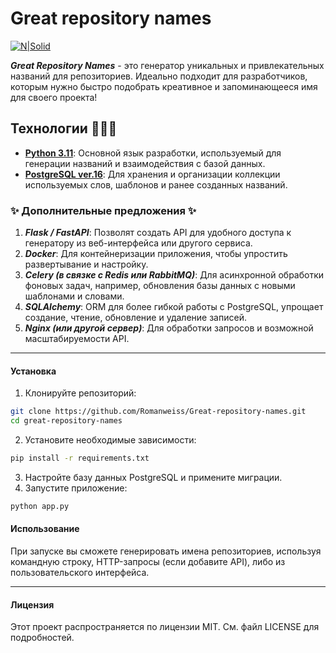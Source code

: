 # __Great repository names__

[![N|Solid](https://images.freeimages.com/fic/images/icons/2076/pacman_returns/256/octopus.png)](https://blog.reedsy.com/character-name-generator/)


***Great Repository Names*** - это генератор уникальных и привлекательных названий для репозиториев. Идеально подходит для разработчиков, которым нужно быстро подобрать креативное и запоминающееся имя для своего проекта!

## __Технологии__ 👨🏻‍💻
- [__Python 3.11__](https://www.python.org/downloads/windows/): Основной язык разработки, используемый для генерации названий и взаимодействия с базой данных.
- [__PostgreSQL ver.16__](https://www.postgresql.org/download/): Для хранения и организации коллекции используемых слов, шаблонов и ранее созданных названий.

### ✨ Дополнительные предложения ✨ 

1. ***Flask / FastAPI***: Позволят создать API для удобного доступа к генератору из веб-интерфейса или другого сервиса.
2. ***Docker***: Для контейнеризации приложения, чтобы упростить развертывание и настройку.
3. ***Celery (в связке с Redis или RabbitMQ)***: Для асинхронной обработки фоновых задач, например, обновления базы данных с новыми шаблонами и словами.
4. ***SQLAlchemy***: ORM для более гибкой работы с PostgreSQL, упрощает создание, чтение, обновление и удаление записей.
5. ***Nginx (или другой сервер)***: Для обработки запросов и возможной масштабируемости API.

***

#### Установка
1. Клонируйте репозиторий:
``` bash
git clone https://github.com/Romanweiss/Great-repository-names.git
cd great-repository-names
```
2. Установите необходимые зависимости:
``` bash
pip install -r requirements.txt
```
3. Настройте базу данных PostgreSQL и примените миграции.
4. Запустите приложение:
```bash
python app.py
```

#### Использование
При запуске вы сможете генерировать имена репозиториев, используя командную строку, HTTP-запросы (если добавите API), либо из пользовательского интерфейса.
***

#### Лицензия
Этот проект распространяется по лицензии MIT. См. файл LICENSE для подробностей.









